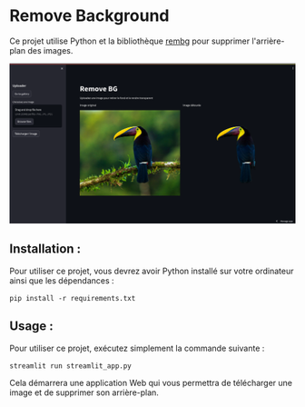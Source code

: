 # Remove Background

Ce projet utilise Python et la bibliothèque [rembg](https://github.com/danielgatis/rembg) pour supprimer l'arrière-plan des images. 

![image](https://github.com/silmekbg/removebg/blob/main/removebg.png "Screenshot")

## Installation :

Pour utiliser ce projet, vous devrez avoir Python installé sur votre ordinateur ainsi que les dépendances :  

    pip install -r requirements.txt

## Usage :

Pour utiliser ce projet, exécutez simplement la commande suivante :

    streamlit run streamlit_app.py

Cela démarrera une application Web qui vous permettra de télécharger une image et de supprimer son arrière-plan.

